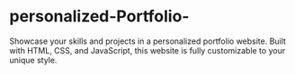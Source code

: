 # personalized-Portfolio-
Showcase your skills and projects in a personalized portfolio website. Built with HTML, CSS, and JavaScript, this website is fully customizable to your unique style.
